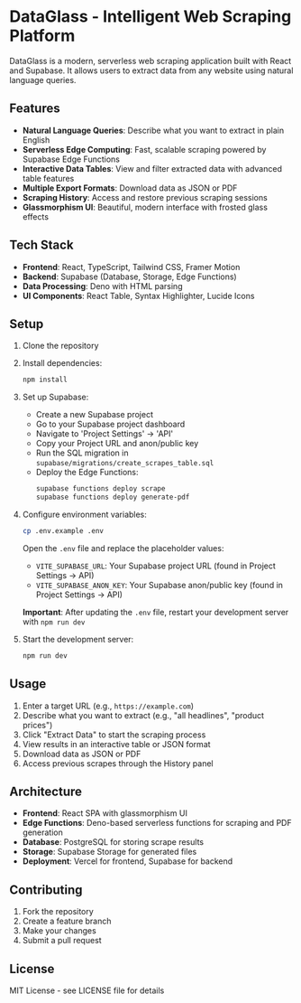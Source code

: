 # DataGlass - Intelligent Web Scraping Platform

DataGlass is a modern, serverless web scraping application built with React and Supabase. It allows users to extract data from any website using natural language queries.

## Features

- **Natural Language Queries**: Describe what you want to extract in plain English
- **Serverless Edge Computing**: Fast, scalable scraping powered by Supabase Edge Functions
- **Interactive Data Tables**: View and filter extracted data with advanced table features
- **Multiple Export Formats**: Download data as JSON or PDF
- **Scraping History**: Access and restore previous scraping sessions
- **Glassmorphism UI**: Beautiful, modern interface with frosted glass effects

## Tech Stack

- **Frontend**: React, TypeScript, Tailwind CSS, Framer Motion
- **Backend**: Supabase (Database, Storage, Edge Functions)
- **Data Processing**: Deno with HTML parsing
- **UI Components**: React Table, Syntax Highlighter, Lucide Icons

## Setup

1. Clone the repository
2. Install dependencies:
   ```bash
   npm install
   ```

3. Set up Supabase:
   - Create a new Supabase project
   - Go to your Supabase project dashboard
   - Navigate to 'Project Settings' -> 'API'
   - Copy your Project URL and anon/public key
   - Run the SQL migration in `supabase/migrations/create_scrapes_table.sql`
   - Deploy the Edge Functions:
     ```bash
     supabase functions deploy scrape
     supabase functions deploy generate-pdf
     ```

4. Configure environment variables:
   ```bash
   cp .env.example .env
   ```
   Open the `.env` file and replace the placeholder values:
   - `VITE_SUPABASE_URL`: Your Supabase project URL (found in Project Settings -> API)
   - `VITE_SUPABASE_ANON_KEY`: Your Supabase anon/public key (found in Project Settings -> API)
   
   **Important**: After updating the `.env` file, restart your development server with `npm run dev`

5. Start the development server:
   ```bash
   npm run dev
   ```

## Usage

1. Enter a target URL (e.g., `https://example.com`)
2. Describe what you want to extract (e.g., "all headlines", "product prices")
3. Click "Extract Data" to start the scraping process
4. View results in an interactive table or JSON format
5. Download data as JSON or PDF
6. Access previous scrapes through the History panel

## Architecture

- **Frontend**: React SPA with glassmorphism UI
- **Edge Functions**: Deno-based serverless functions for scraping and PDF generation
- **Database**: PostgreSQL for storing scrape results
- **Storage**: Supabase Storage for generated files
- **Deployment**: Vercel for frontend, Supabase for backend

## Contributing

1. Fork the repository
2. Create a feature branch
3. Make your changes
4. Submit a pull request

## License

MIT License - see LICENSE file for details
